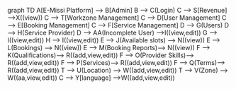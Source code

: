 graph TD
    A[E-Missi Platform] --> B[Admin] 
    B --> C(Login)
    C --> S[Revenue] -->X((view))
    C --> T[Workzone Management]
    C --> D[User Management]
    C --> E[Booking Management]
    C --> F[Service Management]
    D --> G(Users)
    D --> H(Service Provider)
    D --> AA(Incomplete User) -->I((view,edit))
    G --> I((view,edit))
    H --> I((view,edit)) 
    E --> J(Available slots) --> N((view))
    E --> L(Bookings) --> N((view))
    E --> M(Booking Reports)--> N((view))
    F --> K(Qualifications)--> R((add,view,edit))
    F --> O(Provider Skills)--> R((add,view,edit))
    F --> P(Services)--> R((add,view,edit))
    F --> Q(Terms)--> R((add,view,edit))
    T --> U(Location) --> W((add,view,edit))
    T --> V(Zone) --> W((aa,view,edit))
    C --> Y[language] -->W((add,view,edit))


